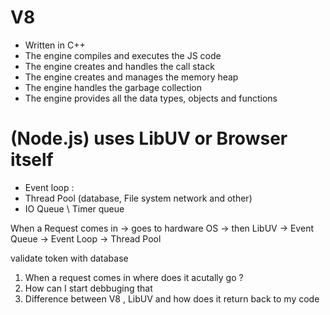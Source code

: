 # V8

- Written in C++
- The engine compiles and executes the JS code
- The engine creates and handles the call stack
- The engine creates and manages the memory heap
- The engine handles the garbage collection
- The engine provides all the data types, objects and functions

# (Node.js) uses LibUV or Browser itself

- Event loop :
- Thread Pool (database, File system network and other)
- IO Queue \ Timer queue

When a Request comes in -> goes to hardware OS -> then LibUV -> Event Queue -> Event Loop -> Thread Pool

validate token with database

1. When a request comes in where does it acutally go ?
2. How can I start debbuging that
3. Difference between V8 , LibUV and how does it return back to my code
